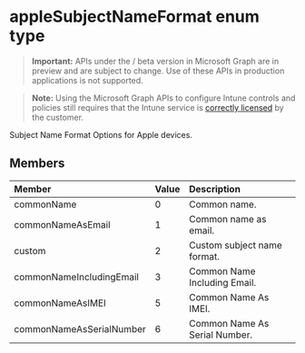 ﻿# appleSubjectNameFormat enum type

> **Important:** APIs under the / beta version in Microsoft Graph are in preview and are subject to change. Use of these APIs in production applications is not supported.

> **Note:** Using the Microsoft Graph APIs to configure Intune controls and policies still requires that the Intune service is [correctly licensed](https://go.microsoft.com/fwlink/?linkid=839381) by the customer.

Subject Name Format Options for Apple devices.
## Members
|Member|Value|Description|
|:---|:---|:---|
|commonName|0|Common name.|
|commonNameAsEmail|1|Common name as email.|
|custom|2|Custom subject name format.|
|commonNameIncludingEmail|3|Common Name Including Email.|
|commonNameAsIMEI|5|Common Name As IMEI.|
|commonNameAsSerialNumber|6|Common Name As Serial Number.|





